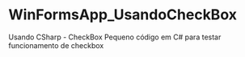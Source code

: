 # WinFormsApp_UsandoCheckBox
Usando CSharp - CheckBox
Pequeno código em C# para testar funcionamento de checkbox


